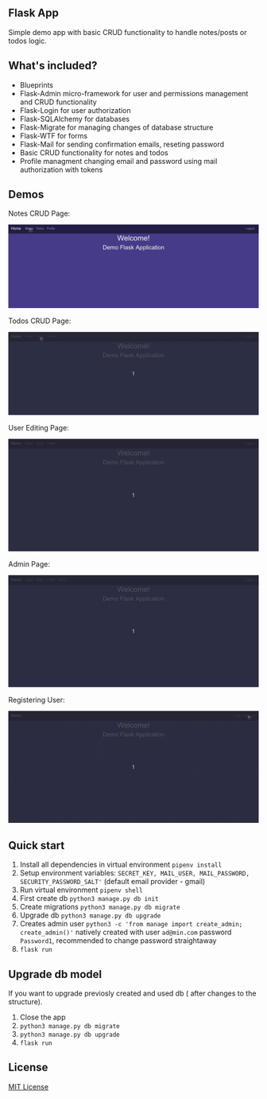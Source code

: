 ## Flask App
Simple demo app with basic CRUD functionality to handle notes/posts or todos logic.

## What's included?
* Blueprints
* Flask-Admin micro-framework for user and permissions management and CRUD functionality 
* Flask-Login for user authorization
* Flask-SQLAlchemy for databases
* Flask-Migrate for managing changes of database structure
* Flask-WTF for forms
* Flask-Mail for sending confirmation emails, reseting password
* Basic CRUD functionality for notes and todos
* Profile managment changing email and password using mail authorization with tokens

## Demos

Notes CRUD Page:

![Notes](readme_media/notes_crud.gif "Notes")

Todos CRUD Page:

![Todos](readme_media/todos_crud.gif "Todos")


User Editing Page:

![edit user](readme_media/profile_tab.gif "edituser")

Admin Page:

![admin](readme_media/admin.gif "admin")

Registering User:

![registering](readme_media/registration.gif "register")

## Quick start
1. Install all dependencies in virtual environment `pipenv install`
2. Setup environment variables: `SECRET_KEY, MAIL_USER, MAIL_PASSWORD, SECURITY_PASSWORD_SALT'` (default email provider - gmail)
3. Run virtual environment `pipenv shell`
4. First create db  `python3 manage.py db init`
5. Create migrations `python3 manage.py db migrate`
6. Upgrade db `python3 manage.py db upgrade`
7. Creates admin user `python3 -c 'from manage import create_admin; create_admin()'` natively created with user `ad@min.com` password `Password1`, recommended to change password straightaway
8. `flask run`

## Upgrade db model
If you want to upgrade previosly created and used db ( after changes to the structure).
1. Close the app
2. `python3 manage.py db migrate`
3. `python3 manage.py db upgrade`
4. `flask run`

## License
[MIT License](LICENSE.md)
